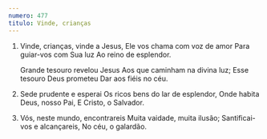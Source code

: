 ```yaml
---
numero: 477
titulo: Vinde, crianças
---
```

1. Vinde, crianças, vinde a Jesus,
   Ele vos chama com voz de amor
   Para guiar-vos com Sua luz
   Ao reino de esplendor.

   Grande tesouro revelou Jesus
   Aos que caminham na divina luz;
   Esse tesouro Deus prometeu
   Dar aos fiéis no céu.

2. Sede prudente e esperai
   Os ricos bens do lar de esplendor,
   Onde habita Deus, nosso Pai,
   E Cristo, o Salvador.

3. Vós, neste mundo, encontrareis
   Muita vaidade, muita ilusão;
   Santificai-vos e alcançareis,
   No céu, o galardão.
